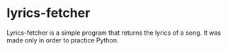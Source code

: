 # lyrics-fetcher

Lyrics-fetcher is a simple program that returns the lyrics of a song. It was made only in order to practice Python. 

